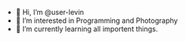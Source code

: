 - 👋 Hi, I’m @user-levin
- 👀 I’m interested in Programming and Photography
- 🌱 I’m currently learning all importent things.

<!---
user-levin/user-levin is a ✨ special ✨ repository because its `README.md` (this file) appears on your GitHub profile.
You can click the Preview link to take a look at your changes.
--->
